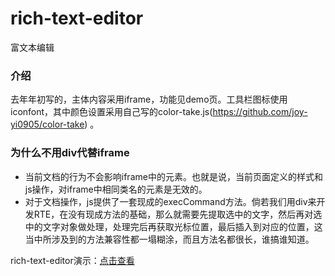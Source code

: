 # rich-text-editor
富文本编辑 

### 介绍

去年年初写的，主体内容采用iframe，功能见demo页。工具栏图标使用iconfont，其中颜色设置采用自己写的color-take.js(https://github.com/joy-yi0905/color-take) 。


### 为什么不用div代替iframe

- 当前文档的行为不会影响iframe中的元素。也就是说，当前页面定义的样式和js操作，对iframe中相同类名的元素是无效的。
- 对于文档操作，js提供了一套现成的execCommand方法。倘若我们用div来开发RTE，在没有现成方法的基础，那么就需要先提取选中的文字，然后再对选中的文字对象做处理，处理完后再获取光标位置，最后插入到对应的位置，这当中所涉及到的方法兼容性都一塌糊涂，而且方法名都很长，谁搞谁知道。


rich-text-editor演示：[点击查看](http://joy-yi0905.github.io/rich-text-editor/)

